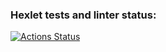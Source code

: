### Hexlet tests and linter status:
[![Actions Status](https://github.com/evanlipp/layout-designer-project-58/workflows/hexlet-check/badge.svg)](https://github.com/evanlipp/layout-designer-project-58/actions)